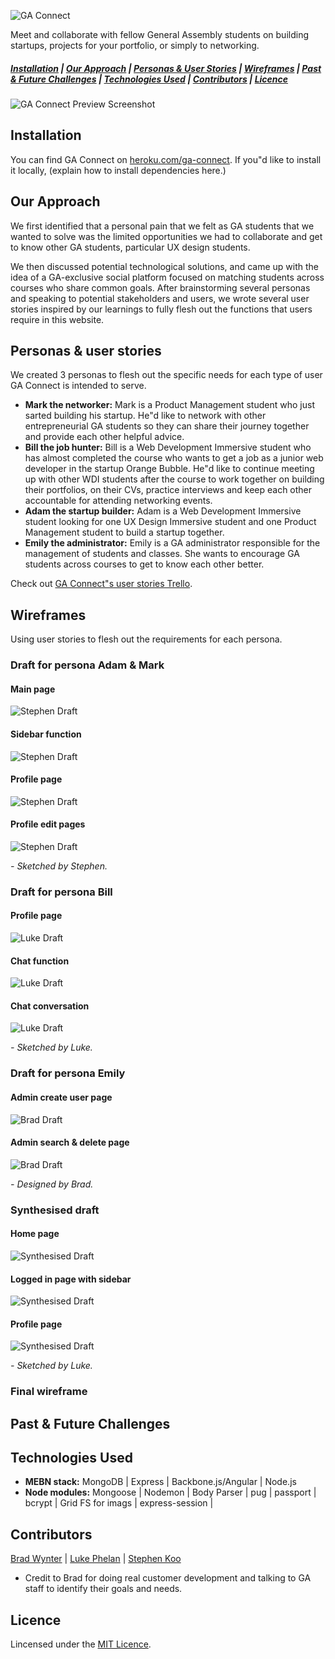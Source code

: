 ![GA Connect](media/promo.png)

Meet and collaborate with fellow General Assembly students on building startups, projects for your portfolio, or simply to networking.

##### [Installation](#installation) | [Our Approach](#our-approach) | [Personas & User Stories](#personas-&-user-stories) | [Wireframes](#wireframes) | [Past & Future Challenges](#current-challenges) | [Technologies Used](#technologies-used) | [Contributors](#contributors) | [Licence](#licence)

![GA Connect Preview Screenshot](media/s.png)

## Installation
You can find GA Connect on [heroku.com/ga-connect](http://www.gooogle.com).
If you"d like to install it locally, (explain how to install dependencies here.)

## Our Approach
We first identified that a personal pain that we felt as GA students that we wanted to solve was the limited opportunities we had to collaborate and get to know other GA students, particular UX design students.

We then discussed potential technological solutions, and came up with the idea of a GA-exclusive social platform focused on matching students across courses who share common goals. After brainstorming several personas and speaking to potential stakeholders and users, we wrote several user stories inspired by our learnings to fully flesh out the functions that users require in this website.


## Personas & user stories
We created 3 personas to flesh out the specific needs for each type of user GA Connect is intended to serve.

- **Mark the networker:** Mark is a Product Management student who just sarted building his startup. He"d like to network with other entrepreneurial GA students so they can share their journey together and provide each other helpful advice. 
- **Bill the job hunter:** Bill is a Web Development Immersive student who has almost completed the course who wants to get a job as a junior web developer in the startup Orange Bubble. He"d like to continue meeting up with other WDI students after the course to work together on building their portfolios, on their CVs, practice interviews and keep each other accountable for attending networking events.
- **Adam the startup builder:** Adam is a Web Development Immersive student looking for one UX Design Immersive student and one Product Management student to build a startup together.
- **Emily the administrator:** Emily is a GA administrator responsible for the management of students and classes. She wants to encourage GA students across courses to get to know each other better.

Check out [GA Connect"s user stories Trello](https://trello.com/b/youoepjC/).

## Wireframes
Using user stories to flesh out the requirements for each persona.



### Draft for persona Adam & Mark

#### Main page
![Stephen Draft](media/promo.png)

#### Sidebar function
![Stephen Draft](media/promo.png)

#### Profile page
![Stephen Draft](media/promo.png)

#### Profile edit pages
![Stephen Draft](media/promo.png)

*- Sketched by Stephen.*

### Draft for persona Bill

#### Profile page
![Luke Draft](media/promo.png)

#### Chat function
![Luke Draft](media/promo.png)

#### Chat conversation
![Luke Draft](media/promo.png)

*- Sketched by Luke.*

### Draft for persona Emily

#### Admin create user page
![Brad Draft](media/promo.png)

#### Admin search & delete page
![Brad Draft](media/promo.png)

*- Designed by Brad.*

### Synthesised draft

#### Home page
![Synthesised Draft](media/promo.png)

#### Logged in page with sidebar
![Synthesised Draft](media/promo.png)

#### Profile page
![Synthesised Draft](media/promo.png)

*- Sketched by Luke.*

### Final wireframe

## Past & Future Challenges

## Technologies Used

- **MEBN stack:** MongoDB | Express | Backbone.js/Angular | Node.js
- **Node modules:** Mongoose | Nodemon | Body Parser | pug | passport | bcrypt | Grid FS for imags | express-session | 

## Contributors

[Brad Wynter](https://github.com/brawyn77/) | [Luke Phelan](https://github.com/lukephelan/) | [Stephen Koo](https://github.com/stephenkoo/)

- Credit to Brad for doing real customer development and talking to GA staff to identify their goals and needs.

## Licence
Lincensed under the [MIT Licence](https://opensource.org/licenses/MIT).


